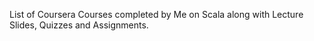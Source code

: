 List of Coursera Courses completed by Me on Scala along with Lecture Slides, Quizzes and Assignments.
